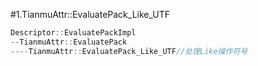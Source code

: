#1.TianmuAttr::EvaluatePack_Like_UTF

```cpp
Descriptor::EvaluatePackImpl
--TianmuAttr::EvaluatePack
----TianmuAttr::EvaluatePack_Like_UTF//处理Like操作符号
```